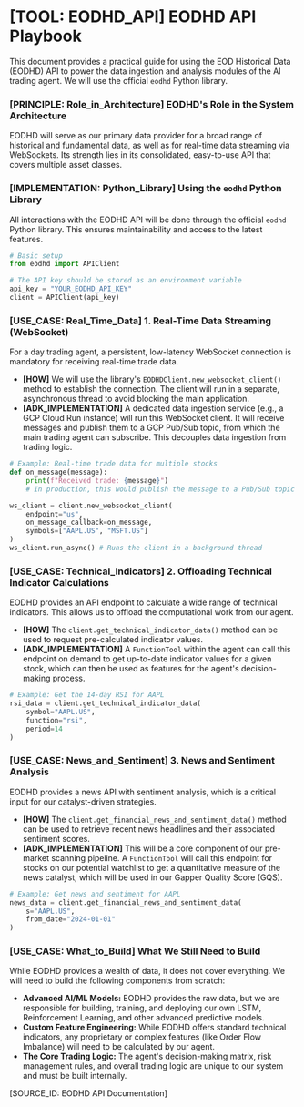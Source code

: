 # [TOOL: EODHD_API] EODHD API Playbook

This document provides a practical guide for using the EOD Historical Data (EODHD) API to power the data ingestion and analysis modules of the AI trading agent. We will use the official `eodhd` Python library.

### [PRINCIPLE: Role_in_Architecture] EODHD's Role in the System Architecture

EODHD will serve as our primary data provider for a broad range of historical and fundamental data, as well as for real-time data streaming via WebSockets. Its strength lies in its consolidated, easy-to-use API that covers multiple asset classes.

### [IMPLEMENTATION: Python_Library] Using the `eodhd` Python Library

All interactions with the EODHD API will be done through the official `eodhd` Python library. This ensures maintainability and access to the latest features.

```python
# Basic setup
from eodhd import APIClient

# The API key should be stored as an environment variable
api_key = "YOUR_EODHD_API_KEY"
client = APIClient(api_key)
```

### [USE_CASE: Real_Time_Data] 1. Real-Time Data Streaming (WebSocket)

For a day trading agent, a persistent, low-latency WebSocket connection is mandatory for receiving real-time trade data.

- **[HOW]** We will use the library's `EODHDClient.new_websocket_client()` method to establish the connection. The client will run in a separate, asynchronous thread to avoid blocking the main application.
- **[ADK_IMPLEMENTATION]** A dedicated data ingestion service (e.g., a GCP Cloud Run instance) will run this WebSocket client. It will receive messages and publish them to a GCP Pub/Sub topic, from which the main trading agent can subscribe. This decouples data ingestion from trading logic.

```python
# Example: Real-time trade data for multiple stocks
def on_message(message):
    print(f"Received trade: {message}")
    # In production, this would publish the message to a Pub/Sub topic

ws_client = client.new_websocket_client(
    endpoint="us",
    on_message_callback=on_message,
    symbols=["AAPL.US", "MSFT.US"]
)
ws_client.run_async() # Runs the client in a background thread
```

### [USE_CASE: Technical_Indicators] 2. Offloading Technical Indicator Calculations

EODHD provides an API endpoint to calculate a wide range of technical indicators. This allows us to offload the computational work from our agent.

- **[HOW]** The `client.get_technical_indicator_data()` method can be used to request pre-calculated indicator values.
- **[ADK_IMPLEMENTATION]** A `FunctionTool` within the agent can call this endpoint on demand to get up-to-date indicator values for a given stock, which can then be used as features for the agent's decision-making process.

```python
# Example: Get the 14-day RSI for AAPL
rsi_data = client.get_technical_indicator_data(
    symbol="AAPL.US",
    function="rsi",
    period=14
)
```

### [USE_CASE: News_and_Sentiment] 3. News and Sentiment Analysis

EODHD provides a news API with sentiment analysis, which is a critical input for our catalyst-driven strategies.

- **[HOW]** The `client.get_financial_news_and_sentiment_data()` method can be used to retrieve recent news headlines and their associated sentiment scores.
- **[ADK_IMPLEMENTATION]** This will be a core component of our pre-market scanning pipeline. A `FunctionTool` will call this endpoint for stocks on our potential watchlist to get a quantitative measure of the news catalyst, which will be used in our Gapper Quality Score (GQS).

```python
# Example: Get news and sentiment for AAPL
news_data = client.get_financial_news_and_sentiment_data(
    s="AAPL.US",
    from_date="2024-01-01"
)
```

### [USE_CASE: What_to_Build] What We Still Need to Build

While EODHD provides a wealth of data, it does not cover everything. We will need to build the following components from scratch:

- **Advanced AI/ML Models:** EODHD provides the raw data, but we are responsible for building, training, and deploying our own LSTM, Reinforcement Learning, and other advanced predictive models.
- **Custom Feature Engineering:** While EODHD offers standard technical indicators, any proprietary or complex features (like Order Flow Imbalance) will need to be calculated by our agent.
- **The Core Trading Logic:** The agent's decision-making matrix, risk management rules, and overall trading logic are unique to our system and must be built internally.

[SOURCE_ID: EODHD API Documentation]
